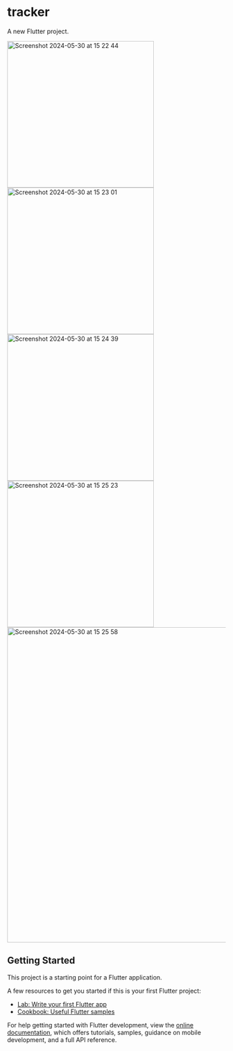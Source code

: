 # tracker

A new Flutter project.

<img width="338" alt="Screenshot 2024-05-30 at 15 22 44" src="https://github.com/Abdullah-XDev/Tracker-App/assets/163126808/e72dcce8-f2fb-48f8-b0ee-67f747b47d34">

<img width="338" alt="Screenshot 2024-05-30 at 15 23 01" src="https://github.com/Abdullah-XDev/Tracker-App/assets/163126808/e617634e-71d3-4fdf-8375-6b7833be432f">

<img width="338" alt="Screenshot 2024-05-30 at 15 24 39" src="https://github.com/Abdullah-XDev/Tracker-App/assets/163126808/a91e57e4-4ce0-4c12-a4c3-fba2c9d7675d">

<img width="338" alt="Screenshot 2024-05-30 at 15 25 23" src="https://github.com/Abdullah-XDev/Tracker-App/assets/163126808/bf5a9487-3b8e-47e0-8507-7ca13364b480">

<img width="727" alt="Screenshot 2024-05-30 at 15 25 58" src="https://github.com/Abdullah-XDev/Tracker-App/assets/163126808/e102c18a-bad3-4a65-afcc-206ef85c69bd">




## Getting Started

This project is a starting point for a Flutter application.

A few resources to get you started if this is your first Flutter project:

- [Lab: Write your first Flutter app](https://docs.flutter.dev/get-started/codelab)
- [Cookbook: Useful Flutter samples](https://docs.flutter.dev/cookbook)

For help getting started with Flutter development, view the
[online documentation](https://docs.flutter.dev/), which offers tutorials,
samples, guidance on mobile development, and a full API reference.
